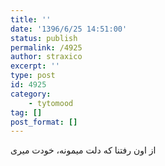 ```yaml
---
title: ''
date: '1396/6/25 14:51:00'
status: publish
permalink: /4925
author: straxico
excerpt: ''
type: post
id: 4925
category:
    - tytomood
tag: []
post_format: []
---
```

از اون رفتنا که دلت میمونه، خودت میری
